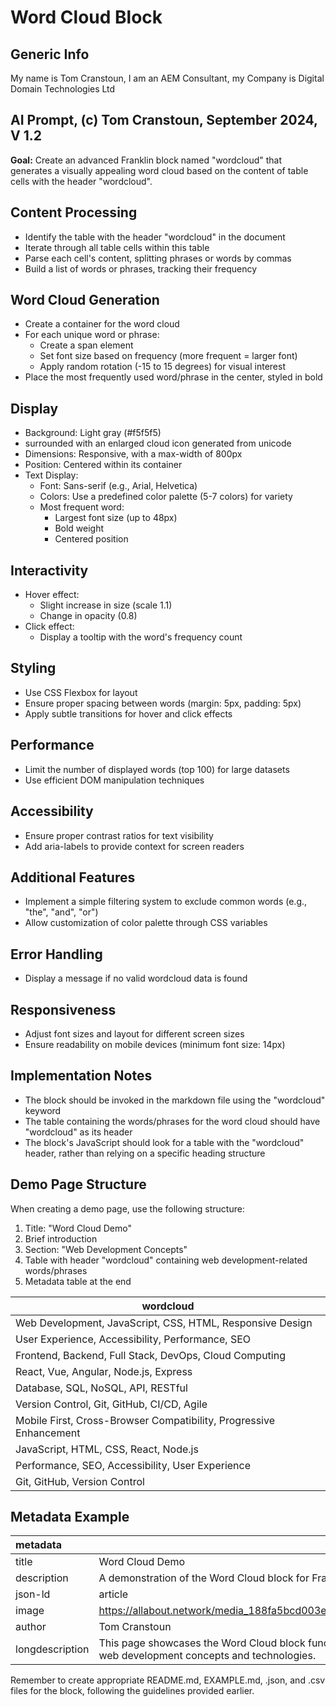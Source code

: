 # Word Cloud Block

## Generic Info

My name is Tom Cranstoun, I am an AEM Consultant, my Company is Digital Domain Technologies Ltd

## AI Prompt, (c) Tom Cranstoun, September 2024, V 1.2

**Goal:** Create an advanced Franklin block named "wordcloud" that generates a visually appealing word cloud based on the content of table cells with the header "wordcloud".

## Content Processing

* Identify the table with the header "wordcloud" in the document
* Iterate through all table cells within this table
* Parse each cell's content, splitting phrases or words by commas
* Build a list of words or phrases, tracking their frequency

## Word Cloud Generation

* Create a container for the word cloud
* For each unique word or phrase:
  * Create a span element
  * Set font size based on frequency (more frequent = larger font)
  * Apply random rotation (-15 to 15 degrees) for visual interest
* Place the most frequently used word/phrase in the center, styled in bold

## Display

* Background: Light gray (#f5f5f5)
* surrounded with an enlarged cloud icon generated from unicode
* Dimensions: Responsive, with a max-width of 800px
* Position: Centered within its container
* Text Display:
  * Font: Sans-serif (e.g., Arial, Helvetica)
  * Colors: Use a predefined color palette (5-7 colors) for variety
  * Most frequent word:
    * Largest font size (up to 48px)
    * Bold weight
    * Centered position

## Interactivity

* Hover effect:
  * Slight increase in size (scale 1.1)
  * Change in opacity (0.8)
* Click effect:
  * Display a tooltip with the word's frequency count

## Styling

* Use CSS Flexbox for layout
* Ensure proper spacing between words (margin: 5px, padding: 5px)
* Apply subtle transitions for hover and click effects

## Performance

* Limit the number of displayed words (top 100) for large datasets
* Use efficient DOM manipulation techniques

## Accessibility

* Ensure proper contrast ratios for text visibility
* Add aria-labels to provide context for screen readers

## Additional Features

* Implement a simple filtering system to exclude common words (e.g., "the", "and", "or")
* Allow customization of color palette through CSS variables

## Error Handling

* Display a message if no valid wordcloud data is found

## Responsiveness

* Adjust font sizes and layout for different screen sizes
* Ensure readability on mobile devices (minimum font size: 14px)

## Implementation Notes

* The block should be invoked in the markdown file using the "wordcloud" keyword
* The table containing the words/phrases for the word cloud should have "wordcloud" as its header
* The block's JavaScript should look for a table with the "wordcloud" header, rather than relying on a specific heading structure

## Demo Page Structure

When creating a demo page, use the following structure:

1. Title: "Word Cloud Demo"
2. Brief introduction
3. Section: "Web Development Concepts"
4. Table with header "wordcloud" containing web development-related words/phrases
5. Metadata table at the end


| wordcloud |
|-----------|
| Web Development, JavaScript, CSS, HTML, Responsive Design |
| User Experience, Accessibility, Performance, SEO |
| Frontend, Backend, Full Stack, DevOps, Cloud Computing |
| React, Vue, Angular, Node.js, Express |
| Database, SQL, NoSQL, API, RESTful |
| Version Control, Git, GitHub, CI/CD, Agile |
| Mobile First, Cross-Browser Compatibility, Progressive Enhancement |
| JavaScript, HTML, CSS, React, Node.js |
| Performance, SEO, Accessibility, User Experience |
| Git, GitHub, Version Control |

## Metadata Example

| metadata |  |
| :---- | :---- |
| title | Word Cloud Demo |
| description | A demonstration of the Word Cloud block for Franklin |
| json-ld | article |
| image | https://allabout.network/media_188fa5bcd003e5a2d56e7ad3ca233300c9e52f1e5.png |
| author | Tom Cranstoun |
| longdescription | This page showcases the Word Cloud block functionality in Franklin, visualizing common web development concepts and technologies. |

Remember to create appropriate README.md, EXAMPLE.md, .json, and .csv files for the block, following the guidelines provided earlier.
